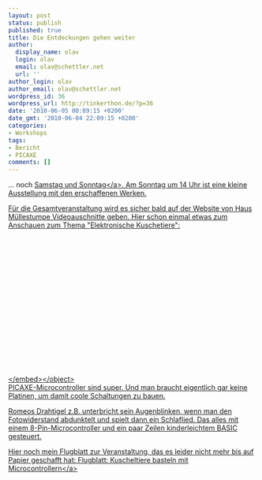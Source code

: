 ```yaml
---
layout: post
status: publish
published: true
title: Die Entdeckungen gehen weiter
author:
  display_name: olav
  login: olav
  email: olav@schettler.net
  url: ''
author_login: olav
author_email: olav@schettler.net
wordpress_id: 36
wordpress_url: http://tinkerthon.de/?p=36
date: '2010-06-05 00:09:15 +0200'
date_gmt: '2010-06-04 22:09:15 +0200'
categories:
- Workshops
tags:
- Bericht
- PICAXE
comments: []
---
```

<p>... noch <a title="5.&#47;6.6 "Entdeckungen 2010 im Haus M&uuml;llestumpe, Bonn" href="http:&#47;&#47;www.muellestumpe.de&#47;index.php&#47;de&#47;werkraeume&#47;kurse-im-werkraum&#47;122-entdeckungen.html">Samstag und Sonntag<&#47;a>. Am Sonntag um 14 Uhr ist eine kleine Ausstellung mit den erschaffenen Werken.</p>
<p>F&uuml;r die Gesamtveranstaltung wird es sicher bald auf der Website von Haus M&uuml;llestumpe Videoauschnitte geben. Hier schon einmal etwas zum Anschauen zum Thema "Elektronische Kuschetiere":<br />
<object style="background-image: url(http:&#47;&#47;i4.ytimg.com&#47;vi&#47;ctY0KcU4QSM&#47;hqdefault.jpg);" classid="clsid:d27cdb6e-ae6d-11cf-96b8-444553540000" width="480" height="295" codebase="http:&#47;&#47;download.macromedia.com&#47;pub&#47;shockwave&#47;cabs&#47;flash&#47;swflash.cab#version=6,0,40,0"><param name="allowFullScreen" value="true" &#47;><param name="allowscriptaccess" value="always" &#47;><param name="src" value="http:&#47;&#47;www.youtube.com&#47;v&#47;ctY0KcU4QSM&amp;hl=de_DE&amp;fs=1" &#47;><param name="wmode" value="transparent" &#47;><param name="allowfullscreen" value="true" &#47;><embed style="background-image: url(http:&#47;&#47;i4.ytimg.com&#47;vi&#47;ctY0KcU4QSM&#47;hqdefault.jpg);" type="application&#47;x-shockwave-flash" width="480" height="295" src="http:&#47;&#47;www.youtube.com&#47;v&#47;ctY0KcU4QSM&amp;hl=de_DE&amp;fs=1" wmode="transparent" allowscriptaccess="always" allowfullscreen="true"><&#47;embed><&#47;object><br />
PICAXE-Microcontroller sind super. Und man braucht eigentlich gar keine Platinen, um damit coole Schaltungen zu bauen.</p>
<p>Romeos Drahtigel z.B. unterbricht sein Augenblinken, wenn man den Fotowiderstand abdunktelt und spielt dann ein Schlaflied. Das alles mit einem 8-Pin-Microcontroller und ein paar Zeilen kinderleichtem BASIC gesteuert.</p>
<p>Hier noch mein Flugblatt zur Veranstaltung, das es leider nicht mehr bis auf Papier geschafft hat: <a href="http:&#47;&#47;tinkerthon.de&#47;wp-content&#47;uploads&#47;2010&#47;06&#47;flugblatt_kuscheltiere.pdf">Flugblatt: Kuscheltiere basteln mit Microcontrollern<&#47;a></p>
